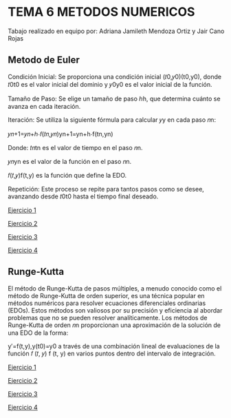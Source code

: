 # TEMA 6 METODOS NUMERICOS

 Tabajo realizado en equipo por: Adriana Jamileth Mendoza Ortiz y Jair Cano Rojas

## Metodo de Euler

Condición Inicial: Se proporciona una condición inicial (𝑡0,𝑦0)(t0,y0), donde 𝑡0t0 es el valor inicial del dominio y 𝑦0y0 es el valor inicial de la función.

Tamaño de Paso: Se elige un tamaño de paso ℎh, que determina cuánto se avanza en cada iteración.

Iteración: Se utiliza la siguiente fórmula para calcular 𝑦y en cada paso 𝑛n:

𝑦𝑛+1=𝑦𝑛+ℎ⋅𝑓(𝑡𝑛,𝑦𝑛)yn+1=yn+h⋅f(tn,yn)



Donde:
𝑡𝑛tn es el valor de tiempo en el paso 𝑛n.

𝑦𝑛yn es el valor de la función en el paso 𝑛n.

𝑓(𝑡,𝑦)f(t,y) es la función que define la EDO.

Repetición: Este proceso se repite para tantos pasos como se desee, avanzando desde 𝑡0t0 hasta el tiempo final deseado.

[Ejercicio 1](EjemploEuler.java)

[Ejercicio 2](EjemploEuler2.java)

[Ejercicio 3](EjemploEuler3.java)

[Ejercicio 4]()

## Runge-Kutta

El método de Runge-Kutta de pasos múltiples, a menudo conocido como el método de Runge-Kutta de orden superior, es una técnica popular en métodos numéricos para resolver ecuaciones diferenciales ordinarias (EDOs). Estos métodos son valiosos por su precisión y eficiencia al abordar problemas que no se pueden resolver analíticamente.
Los métodos de Runge-Kutta de orden 𝑛n proporcionan una aproximación de la solución de una EDO de la forma:

y′=f(t,y),y(t0)=y0
a través de una combinación lineal de evaluaciones de la función 𝑓 (𝑡, 𝑦) f (t, y) en varios puntos dentro del intervalo de integración.

[Ejercicio 1](EjercicioRK1.java)

[Ejercicio 2]()

[Ejercicio 3]()

[Ejercicio 4]()



